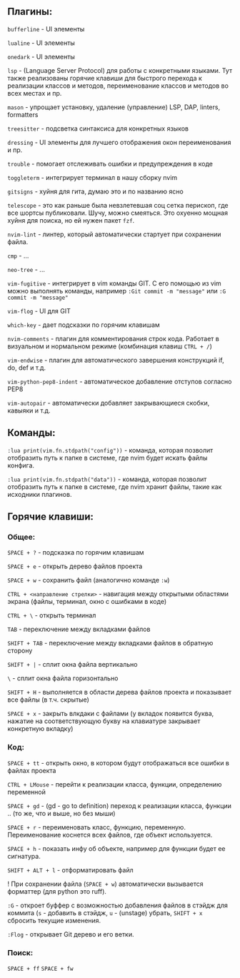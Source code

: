 
## Плагины:

`bufferline` - UI элементы

`lualine` - UI элементы

`onedark` - UI элементы

`lsp` - (Language Server Protocol) для работы с конкретными языками. Тут также реализованы горячие клавиши для быстрого перехода к реализации классов и методов, переименование классов и методов во всех местах и пр.

`mason` - упрощает установку, удаление (управление) LSP, DAP, linters, formatters

`treesitter` - подсветка синтаксиса для конкретных языков

`dressing` - UI элементы для лучшего отображения окон переименования и пр.

`trouble` - помогает отслеживать ошибки и предупреждения в коде

`toggleterm` - интегрирует терминал в нашу сборку nvim

`gitsigns` - хуйня для гита, думаю это и по названию ясно

`telescope` - это как раньше была невзлетевшая соц сетка перископ, где все шортсы публиковали. Шучу, можно смеяться. Это охуенно мощная хуйня для поиска, но ей нужен пакет `fzf`.

`nvim-lint` - линтер, который автоматически стартует при сохранении файла.

`cmp` - ...

`neo-tree` - ...

`vim-fugitive` - интегрирует в vim команды GIT. С его помощью из vim можно выполнять команды, например `:Git commit -m "message"` или `:G commit -m "message"`

`vim-flog` - UI для GIT

`which-key` - дает подсказки по горячим клавишам

`nvim-comments` - плагин для комментирования строк кода. Работает в визуальном и нормальном режиме (комбинация клавиш `CTRL + /`)

`vim-endwise` - плагин для автоматического завершения конструкций if, do, def и т.д.

`vim-python-pep8-indent` - автоматическое добавление отступов согласно PEP8

`vim-autopair` - автоматически добавляет закрывающиеся скобки, кавыяки и т.д.


## Команды:
`:lua print(vim.fn.stdpath("config"))` - команда, которая позволит отобразить путь к папке в системе, где nvim будет искать файлы конфига.

`:lua print(vim.fn.stdpath("data"))` - команда, которая позволит отобразить путь к папке в системе, где nvim хранит файлы, такие как исходники плагинов.

## Горячие клавиши:

### Общее:

`SPACE + ?` - подсказка по горячим клавишам

`SPACE + e` - открыть дерево файлов проекта

`SPACE + w` - сохранить файл (аналогично команде `:w`)

`CTRL + <направление стрелки>` - навигация между открытыми областями экрана (файлы, терминал, окно с ошибками в коде)

`CTRL + \` - открыть терминал

`TAB` - переключение между вкладками файлов

`SHIFT + TAB` - переключение между вкладками файлов в обратную сторону

`SHIFT + |` - сплит окна файла вертикально

`\` - сплит окна файла горизонтально

`SHIFT + H` - выполняется в области дерева файлов проекта и показывает все файлы (в т.ч. скрытые)

`SPACE + x` - закрыть влкдаки с файлами (у вкладок появится буква, нажатие на соответствующую букву на клавиатуре закрывает конкретную вкладку)


### Код:

`SPACE + tt` - открыть окно, в котором будут отображаться все ошибки в файлах проекта

`CTRL + LMouse` - перейти к реализации класса, функции, определению переменной

`SPACE + gd` - (gd - go to definition) переход к реализации класса, функции .. (то же, что и выше, но без мыши)

`SPACE + r` - переименовать класс, функцию, переменную. Переименование коснется всех файлов, где объект используется.

`SPACE + h` - показать инфу об объекте, например для функции будет ее сигнатура.

`SHIFT + ALT + l` - отформатировать файл

! При сохранении файла (`SPACE + w`) автоматически вызывается форматтер (для python это ruff).

`:G` - откроет буффер с возможностью добавления файлов в стэйдж для коммита (`s` - добавить в стэйдж, `u` - (unstage) убрать, `SHIFT + x` сбросить текущие изменения.

`:Flog` - открывает Git дерево и его ветки.

### Поиск:

`SPACE + ff`
`SPACE + fw`

